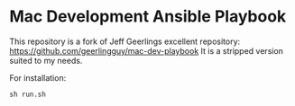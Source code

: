 # Mac Development Ansible Playbook
This repository is a fork of Jeff Geerlings excellent repository: https://github.com/geerlingguy/mac-dev-playbook It is a stripped version suited to my needs.

For installation:

```
sh run.sh
```
